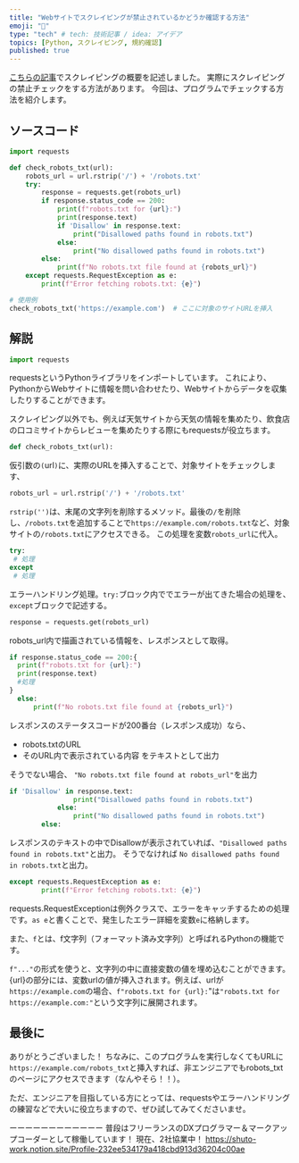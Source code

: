 ```yaml
---
title: "Webサイトでスクレイピングが禁止されているかどうか確認する方法"
emoji: "🌊"
type: "tech" # tech: 技術記事 / idea: アイデア
topics: [Python, スクレイピング, 規約確認]
published: true
---
```


[こちらの記事](リンクのURL)でスクレイピングの概要を記述しました。
実際にスクレイピングの禁止チェックをする方法があります。
今回は、プログラムでチェックする方法を紹介します。

## ソースコード
```py:sample.py
import requests

def check_robots_txt(url):
    robots_url = url.rstrip('/') + '/robots.txt'
    try:
        response = requests.get(robots_url)
        if response.status_code == 200:
            print(f"robots.txt for {url}:")
            print(response.text)
            if 'Disallow' in response.text:
                print("Disallowed paths found in robots.txt")
            else:
                print("No disallowed paths found in robots.txt")
        else:
            print(f"No robots.txt file found at {robots_url}")
    except requests.RequestException as e:
        print(f"Error fetching robots.txt: {e}")

# 使用例
check_robots_txt('https://example.com')  # ここに対象のサイトURLを挿入
```

## 解説
```py
import requests
```
requestsというPythonライブラリをインポートしています。
これにより、PythonからWebサイトに情報を問い合わせたり、Webサイトからデータを収集したりすることができます。

スクレイピング以外でも、例えば天気サイトから天気の情報を集めたり、飲食店の口コミサイトからレビューを集めたりする際にもrequestsが役立ちます。
```py
def check_robots_txt(url):
```
仮引数の`(`url`)`に、実際のURLを挿入することで、対象サイトをチェックします、
```py
robots_url = url.rstrip('/') + '/robots.txt'
```
`rstrip('')`は、末尾の文字列を削除するメソッド。最後の`/`を削除し、`/robots.txt`を追加することで`https://example.com/robots.txt`など、対象サイトの`/robots.txt`にアクセスできる。
この処理を変数`robots_url`に代入。
```py
try:
 # 処理
except
 # 処理
```
エラーハンドリング処理。`try:`ブロック内ででエラーが出てきた場合の処理を、`except`ブロックで記述する。

```py
response = requests.get(robots_url)
```
robots_url内で描画されている情報を、レスポンスとして取得。
```py
if response.status_code == 200:{
  print(f"robots.txt for {url}:")
  print(response.text)
  #処理
}
  else:
      print(f"No robots.txt file found at {robots_url}")
```
レスポンスのステータスコードが200番台（レスポンス成功）なら、
- robots.txtのURL
- そのURL内で表示されている内容
をテキストとして出力

そうでない場合、
`"No robots.txt file found at robots_url"`を出力

```py
if 'Disallow' in response.text:
                print("Disallowed paths found in robots.txt")
            else:
                print("No disallowed paths found in robots.txt")
        else:
```
レスポンスのテキストの中でDisallowが表示されていれば、`"Disallowed paths found in robots.txt"`と出力。
そうでなければ
`No disallowed paths found in robots.txt`と出力。

```py
except requests.RequestException as e:
        print(f"Error fetching robots.txt: {e}")
```
requests.RequestExceptionは例外クラスで、エラーをキャッチするための処理です。`as e`と書くことで、発生したエラー詳細を変数`e`に格納します。


また、`f`とは、f文字列（フォーマット済み文字列）と呼ばれるPythonの機能です。

 `f"..."`の形式を使うと、文字列の中に直接変数の値を埋め込むことができます。
{url}の部分には、変数urlの値が挿入されます。例えば、urlが`https://example.com`の場合、`f"robots.txt for {url}:`"は`"robots.txt for https://example.com:"`という文字列に展開されます。

## 最後に
ありがとうございました！
ちなみに、このプログラムを実行しなくてもURLに`https://example.com/robots_txt`と挿入すれば、非エンジニアでもrobots_txtのページにアクセスできます（なんやそら！！）。

ただ、エンジニアを目指している方にとっては、requestsやエラーハンドリングの練習などで大いに役立ちますので、ぜひ試してみてくださいませ。

ーーーーーーーーーーーー
普段はフリーランスのDXプログラマー＆マークアップコーダーとして稼働しています！
現在、2社協業中！
https://shuto-work.notion.site/Profile-232ee534179a418cbd913d36204c00ae